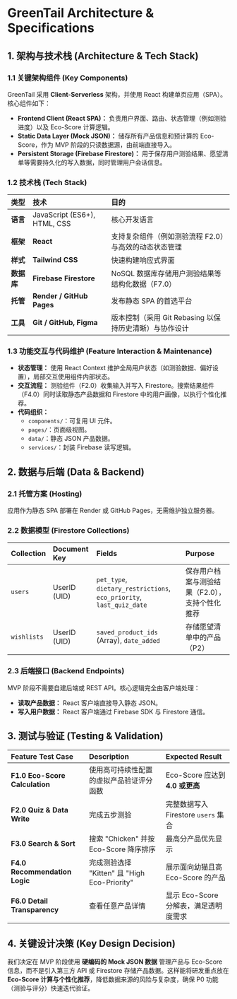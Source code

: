 # GreenTail Architecture & Specifications

## 1. 架构与技术栈 (Architecture & Tech Stack)

### 1.1 关键架构组件 (Key Components)
GreenTail 采用 **Client-Serverless** 架构，并使用 React 构建单页应用（SPA）。核心组件如下：

- **Frontend Client (React SPA)：** 负责用户界面、路由、状态管理（例如测验进度）以及 Eco-Score 计算逻辑。
- **Static Data Layer (Mock JSON)：** 储存所有产品信息和预计算的 Eco-Score，作为 MVP 阶段的只读数据源，由前端直接导入。
- **Persistent Storage (Firebase Firestore)：** 用于保存用户测验结果、愿望清单等需要持久化的写入数据，同时管理用户会话信息。

### 1.2 技术栈 (Tech Stack)
| 类型 | 技术 | 目的 |
| :--- | :--- | :--- |
| **语言** | JavaScript (ES6+), HTML, CSS | 核心开发语言 |
| **框架** | **React** | 支持复杂组件（例如测验流程 F2.0）与高效的动态状态管理 |
| **样式** | **Tailwind CSS** | 快速构建响应式界面 |
| **数据库** | **Firebase Firestore** | NoSQL 数据库存储用户测验结果等结构化数据（F7.0） |
| **托管** | **Render / GitHub Pages** | 发布静态 SPA 的首选平台 |
| **工具** | **Git / GitHub, Figma** | 版本控制（采用 Git Rebasing 以保持历史清晰）与协作设计 |

### 1.3 功能交互与代码维护 (Feature Interaction & Maintenance)
- **状态管理：** 使用 React Context 维护全局用户状态（如测验数据、偏好设置），局部交互使用组件内部状态。
- **交互流程：** 测验组件（F2.0）收集输入并写入 Firestore。搜索结果组件（F4.0）同时读取静态产品数据和 Firestore 中的用户画像，以执行个性化推荐。
- **代码组织：**
  - `components/`：可复用 UI 元件。
  - `pages/`：页面级视图。
  - `data/`：静态 JSON 产品数据。
  - `services/`：封装 Firebase 读写逻辑。

## 2. 数据与后端 (Data & Backend)

### 2.1 托管方案 (Hosting)
应用作为静态 SPA 部署在 Render 或 GitHub Pages，无需维护独立服务器。

### 2.2 数据模型 (Firestore Collections)
| Collection | Document Key | Fields | Purpose |
| :--- | :--- | :--- | :--- |
| `users` | UserID (UID) | `pet_type`, `dietary_restrictions`, `eco_priority`, `last_quiz_date` | 保存用户档案与测验结果（F2.0），支持个性化推荐 |
| `wishlists` | UserID (UID) | `saved_product_ids` (Array), `date_added` | 存储愿望清单中的产品（P2） |

### 2.3 后端接口 (Backend Endpoints)
MVP 阶段不需要自建后端或 REST API。核心逻辑完全由客户端处理：
- **读取产品数据：** React 客户端直接导入静态 JSON。
- **写入用户数据：** React 客户端通过 Firebase SDK 与 Firestore 通信。

## 3. 测试与验证 (Testing & Validation)

| Feature Test Case | Description | Expected Result |
| :--- | :--- | :--- |
| **F1.0 Eco-Score Calculation** | 使用高可持续性配置的虚拟产品验证评分函数 | Eco-Score 应达到 **4.0 或更高** |
| **F2.0 Quiz & Data Write** | 完成五步测验 | 完整数据写入 Firestore `users` 集合 |
| **F3.0 Search & Sort** | 搜索 "Chicken" 并按 Eco-Score 降序排序 | 最高分产品优先显示 |
| **F4.0 Recommendation Logic** | 完成测验选择 "Kitten" 且 "High Eco-Priority" | 展示面向幼猫且高 Eco-Score 的产品 |
| **F6.0 Detail Transparency** | 查看任意产品详情 | 显示 Eco-Score 分解表，满足透明度需求 |

## 4. 关键设计决策 (Key Design Decision)
我们决定在 MVP 阶段使用 **硬编码的 Mock JSON 数据** 管理产品与 Eco-Score 信息，而不是引入第三方 API 或 Firestore 存储产品数据。这样能将研发重点放在 **Eco-Score 计算与个性化推荐**，降低数据来源的风险与复杂度，确保 P0 功能（测验与评分）快速迭代验证。

